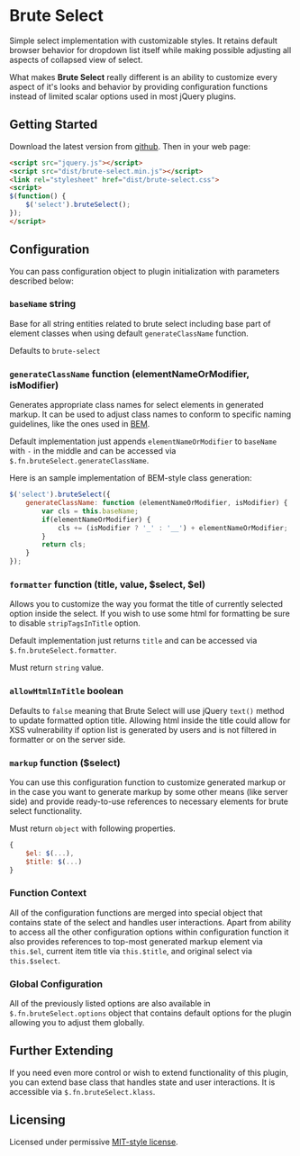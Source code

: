 # Brute Select

Simple select implementation with customizable styles. It retains default browser behavior for dropdown list itself while making possible adjusting all aspects of collapsed view of select.

What makes **Brute Select** really different is an ability to customize every aspect of it's looks and behavior by providing configuration functions instead of limited scalar options used in most jQuery plugins.

## Getting Started

Download the latest version from [github][github]. Then in your web page:

[github]:https://github.com/grassator/jquery-brute-select/archive/master.zip

```html
<script src="jquery.js"></script>
<script src="dist/brute-select.min.js"></script>
<link rel="stylesheet" href="dist/brute-select.css">
<script>
$(function() {
	$('select').bruteSelect();
});
</script>
```

## Configuration

You can pass configuration object to plugin initialization with parameters described below:

### `baseName` string

Base for all string entities related to brute select including base part of element classes when using default `generateClassName` function.

Defaults to `brute-select`

### `generateClassName` function (elementNameOrModifier, isModifier)

Generates appropriate class names for select elements in generated markup. It can be used to adjust class names to conform to specific naming guidelines, like the ones used in [BEM](http://bem.info/). 

Default implementation just appends `elementNameOrModifier` to `baseName` with `-` in the middle and can be accessed via `$.fn.bruteSelect.generateClassName`.

Here is an sample implementation of BEM-style class generation:

```js
$('select').bruteSelect({
	generateClassName: function (elementNameOrModifier, isModifier) {
		var cls = this.baseName;
		if(elementNameOrModifier) {
			cls += (isModifier ? '_' : '__') + elementNameOrModifier;
		}
		return cls;
	}
});
```

### `formatter` function (title, value, $select, $el)

Allows you to customize the way you format the title of currently selected option inside the select. If you wish to use some html for formatting be sure to disable `stripTagsInTitle` option.

Default implementation just returns `title` and can be accessed via `$.fn.bruteSelect.formatter`.

Must return `string` value.

### `allowHtmlInTitle` boolean

Defaults to `false` meaning that Brute Select will use jQuery `text()` method to update formatted option title. Allowing html inside the title could allow for XSS vulnerability if option list is generated by users and is not filtered in formatter or on the server side. 

### `markup` function ($select)

You can use this configuration function to customize generated markup or in the case you want to generate markup by some other means (like server side) and provide ready-to-use references to necessary elements for brute select functionality.

Must return `object` with following properties.

```js
{
	$el: $(...),
	$title: $(...)
}
```

### Function Context

All of the configuration functions are merged into special object that contains state of the select and handles user interactions. Apart from ability to access all the other configuration options within configuration function it also provides references to top-most generated markup element via `this.$el`, current item title via `this.$title`, and original select via `this.$select`.

### Global Configuration 

All of the previously listed options are also available in `$.fn.bruteSelect.options` object that contains default options for the plugin allowing you to adjust them globally.

## Further Extending

If you need even more control or wish to extend functionality of this plugin, you can extend base class that handles state and user interactions. It is accessible via `$.fn.bruteSelect.klass`.

## Licensing

Licensed under permissive [MIT-style license](https://github.com/grassator/jquery-brute-select/blob/master/LICENSE-MIT).
